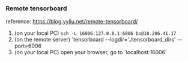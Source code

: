 ### Remote tensorboard

reference: https://blog.yyliu.net/remote-tensorboard/

1. (on your local PC) `ssh -L 16006:127.0.0.1:6006 bo@10.206.41.17`
2. (on the remote server) `tensorboard --logdir='./tensorboard_dirs' --port=6006
3. (on your local PC) open your browser, go to `localhost:16006'

